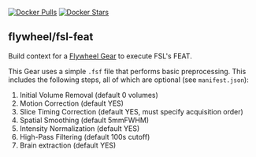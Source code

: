[![Docker Pulls](https://img.shields.io/docker/pulls/flywheel/fsl-feat.svg)](https://hub.docker.com/r/flywheel/fsl-feat/)
[![Docker Stars](https://img.shields.io/docker/stars/flywheel/fsl-feat.svg)](https://hub.docker.com/r/flywheel/fsl-feat/)

## flywheel/fsl-feat

Build context for a [Flywheel Gear](https://github.com/flywheel-io/gears/tree/master/spec) to execute FSL's FEAT.

This Gear uses a simple `.fsf` file that performs basic preprocessing.
This includes the following steps, all of which are optional (see `manifest.json`):

1) Initial Volume Removal   (default 0 volumes)
1) Motion Correction        (default YES)
2) Slice Timing Correction  (default YES, must specify acquisition order)
3) Spatial Smoothing        (default 5mmFWHM)
4) Intensity Normalization  (default YES)
5) High-Pass Filtering      (default 100s cutoff)
6) Brain extraction         (default YES)
